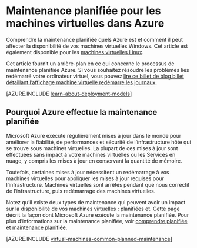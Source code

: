 <properties
    pageTitle="Opération de maintenance planifiée pour les machines virtuelles Windows | Microsoft Azure"
    description="Comprendre la maintenance planifiée quels Azure est et comment il affecte votre machines virtuelles Windows Azure"
    services="virtual-machines-windows"
    documentationCenter=""
    authors="drewm"
    manager="timlt"
    editor=""
    tags="azure-service-management,azure-resource-manager"/>

<tags
    ms.service="virtual-machines-windows"
    ms.workload="infrastructure-services"
    ms.tgt_pltfrm="vm-windows"
    ms.devlang="na"
    ms.topic="article"
    ms.date="04/26/2016"
    ms.author="drewm"/>

# <a name="planned-maintenance-for-virtual-machines-in-azure"></a>Maintenance planifiée pour les machines virtuelles dans Azure


Comprendre la maintenance planifiée quels Azure est et comment il peut affecter la disponibilité de vos machines virtuelles Windows. Cet article est également disponible pour les [machines virtuelles Linux](virtual-machines-linux-planned-maintenance.md). 

Cet article fournit un arrière-plan en ce qui concerne le processus de maintenance planifiée Azure. Si vous souhaitez résoudre les problèmes liés redémarré votre ordinateur virtuel, vous pouvez [lire ce billet de blog billet détaillant l’affichage machine virtuelle redémarre les journaux](https://azure.microsoft.com/blog/viewing-vm-reboot-logs/).

[AZURE.INCLUDE [learn-about-deployment-models](../../includes/learn-about-deployment-models-both-include.md)]


## <a name="why-azure-performs-planned-maintenance"></a>Pourquoi Azure effectue la maintenance planifiée

Microsoft Azure exécute régulièrement mises à jour dans le monde pour améliorer la fiabilité, de performances et sécurité de l’infrastructure hôte qui se trouve sous machines virtuelles. La plupart de ces mises à jour sont effectuées sans impact à votre machines virtuelles ou les Services en nuage, y compris les mises à jour en conservant la quantité de mémoire.

Toutefois, certaines mises à jour nécessitent un redémarrage à vos machines virtuelles pour appliquer les mises à jour requises pour l’infrastructure. Machines virtuelles sont arrêtés pendant que nous correctif de l’infrastructure, puis redémarrage des machines virtuelles.

Notez qu’il existe deux types de maintenance qui peuvent avoir un impact sur la disponibilité de vos machines virtuelles : planifiées et. Cette page décrit la façon dont Microsoft Azure exécute la maintenance planifiée. Pour plus d’informations sur la maintenance planifiée, voir [comprendre planifiée et maintenance planifiée](virtual-machines-windows-manage-availability.md).

[AZURE.INCLUDE [virtual-machines-common-planned-maintenance](../../includes/virtual-machines-common-planned-maintenance.md)]
